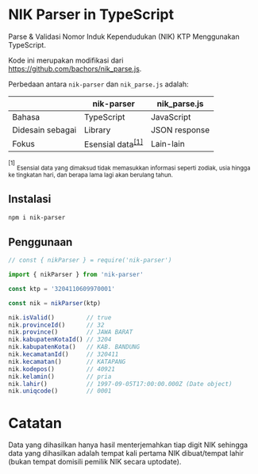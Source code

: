 # NIK Parser in TypeScript

Parse & Validasi Nomor Induk Kependudukan (NIK) KTP Menggunakan TypeScript.

Kode ini merupakan modifikasi dari https://github.com/bachors/nik_parse.js.

Perbedaan antara `nik-parser` dan `nik_parse.js` adalah:

|                  | nik-parser                               | nik_parse.js  |
|------------------|------------------------------------------|---------------|
| Bahasa           | TypeScript                               | JavaScript    |
| Didesain sebagai | Library                                  | JSON response |
| Fokus            | Esensial data<sup>[[1]](#footnote)</sup> | Lain-lain     |

<a id="footnote" />
<sup>[1]</sup>
<sub>Esensial data yang dimaksud tidak memasukkan informasi seperti zodiak,
usia hingga ke tingkatan hari, dan berapa lama lagi akan berulang tahun.</sub>

## Instalasi

```sh
npm i nik-parser
```

## Penggunaan

```ts
// const { nikParser } = require('nik-parser')

import { nikParser } from 'nik-parser'

const ktp = '3204110609970001'

const nik = nikParser(ktp)

nik.isValid()         // true
nik.provinceId()      // 32
nik.province()        // JAWA BARAT
nik.kabupatenKotaId() // 3204
nik.kabupatenKota()   // KAB. BANDUNG
nik.kecamatanId()     // 320411
nik.kecamatan()       // KATAPANG
nik.kodepos()         // 40921
nik.kelamin()         // pria
nik.lahir()           // 1997-09-05T17:00:00.000Z (Date object)
nik.uniqcode()        // 0001
```

# Catatan
Data yang dihasilkan hanya hasil menterjemahkan tiap digit NIK sehingga data yang dihasilkan adalah
tempat kali pertama NIK dibuat/tempat lahir (bukan tempat domisili pemilik NIK secara uptodate).
